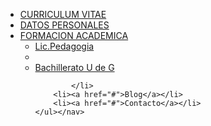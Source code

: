 <nav><ul>
        <li><a href="#">CURRICULUM VITAE </a></li>
        <li><a href="#">DATOS PERSONALES </a></li>
        <li><a href="#">FORMACION ACADEMICA </a>
            <ul><li><a href="">Lic.Pedagogia</a></li>
            <li><a href=""Tecnico en electronica</a></li>
            <li><a href="">Bachillerato U de G</a></li>
           
            </li>
        <li><a href="#">Blog</a></li>
        <li><a href="#">Contacto</a></li>
    </ul></nav>
